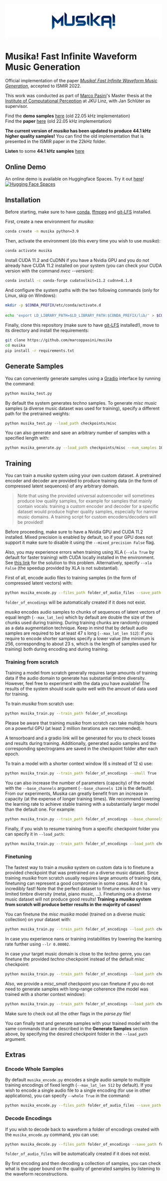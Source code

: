 ![musika_logo](images/musika_logo.png)

# Musika! Fast Infinite Waveform Music Generation
Official implementation of the paper [*Musika! Fast Infinite Waveform Music Generation*](https://arxiv.org/), accepted to ISMIR 2022.  


This work was conducted as part of [Marco Pasini](https://twitter.com/marco_ppasini)'s Master thesis at the [Institute of Computational Perception](https://www.jku.at/en/institute-of-computational-perception/) at JKU Linz, with Jan Schlüter as supervisor.  

Find the __demo samples__ [here](https://marcoppasini.github.io/musika) (old 22.05 kHz implementation)  
Find the __paper__ [here](https://arxiv.org/) (old 22.05 kHz implementation)

__The current version of *musika* has been updated to produce 44.1 kHz higher quality samples!__ You can find the old implementation that is presented in the ISMIR paper in the 22kHz folder.

__Listen__ to some __44.1 kHz samples__ [here](https://www.youtube.com/watch?v=0l7OSM-bFvc)


## Online Demo
An online demo is available on Huggingface Spaces. Try it out [here](https://huggingface.co/spaces/marcop/musika)! [![Hugging Face Spaces](https://img.shields.io/badge/%F0%9F%A4%97%20Hugging%20Face-Spaces-blue)](https://huggingface.co/spaces/marcop/musika)

## Installation
Before starting, make sure to have [conda](https://docs.conda.io/en/latest/miniconda.html), [ffmpeg](https://ffmpeg.org/) and [git-LFS](https://git-lfs.github.com/) installed.

First, create a new environment for *musika*:

```bash
conda create -n musika python=3.9
```

Then, activate the environment (do this every time you wish to use *musika*):

```bash
conda activate musika
```

Install CUDA 11.2 and CuDNN if you have a Nvidia GPU and you do not already have CUDA 11.2 installed on your system (you can check your CUDA version with the command *nvcc --version*):

```bash
conda install -c conda-forge cudatoolkit=11.2 cudnn=8.1.0
```

And configure the system paths with the two following commands (only for Linux, skip on Windows):

```bash
mkdir -p $CONDA_PREFIX/etc/conda/activate.d

echo 'export LD_LIBRARY_PATH=$LD_LIBRARY_PATH:$CONDA_PREFIX/lib/' > $CONDA_PREFIX/etc/conda/activate.d/env_vars.sh
```

Finally, clone this repository (make sure to have [git-LFS](https://git-lfs.github.com/) installed!), move to its directory and install the requirements:

```bash
git clone https://github.com/marcoppasini/musika
cd musika
pip install -r requirements.txt
```

## Generate Samples
You can conveniently generate samples using a [Gradio](https://gradio.app/) interface by running the command:

```bash
python musika_test.py
```

By default the system generates *techno* samples. To generate *misc music* samples (a diverse music dataset was used for training), specify a different path for the pretrained weights:

```bash
python musika_test.py --load_path checkpoints/misc
```

You can also generate and save an arbitrary number of samples with a specified length with:

```bash
python musika_generate.py --load_path checkpoints/misc --num_samples 10 --seconds 120 --save_path generations
```

## Training
You can train a *musika* system using your own custom dataset. A pretrained encoder and decoder are provided to produce training data (in the form of compressed latent sequences) of any arbitrary domain.

> Note that using the provided universal autoencoder will sometimes produce low quality samples, for example for samples that mainly contain vocals: training a custom encoder and decoder for a specific dataset would produce higher quality samples, especially for narrow music domains. A training script for custom encoders/decoders will be provided!

Before proceeding, make sure to have a Nvidia GPU and CUDA 11.2 installed. Mixed precision is enabled by default, so if your GPU does not support it make sure to disable it using the `--mixed_precision False`  flag.

Also, you may experience errors when training using XLA (`--xla True` by default for faster training) with CUDA locally installed in the environment. See [this link](https://stackoverflow.com/questions/68614547/tensorflow-libdevice-not-found-why-is-it-not-found-in-the-searched-path) for the solution to this problem. Alternatively, specify `--xla False` (the speedup provided by XLA is not substantial).

First of all, encode audio files to training samples (in the form of compressed latent vectors) with:

```bash
python musika_encode.py --files_path folder_of_audio_files --save_path folder_of_encodings
```

`folder_of_encodings` will be automatically created if it does not exist.

*musika* encodes audio samples to chunks of sequences of latent vectors of equal length (`--max_lat_len`) which by default are double the size of the chunks used during training. During training chunks are randomly cropped as a data augmentation technique. Keep in mind that by default audio samples are required to be at least 47 s long (`--max_lat_len 512`): if you require to encode shorter samples specify a lower value (the minimum is 256, corresponding to about 23 s, which is the length of samples used for training) both during encoding and during training.

### Training from scratch
Training a model from scratch generally requires large amounts of training data if the audio domain to generate has substantial timbre diversity. However, feel free to experiment with the data you have available! The results of the system should scale quite well with the amount of data used for training. 

To train *musika* from scratch use:

```bash
python musika_train.py --train_path folder_of_encodings
```

Please be aware that training *musika* from scratch can take multiple hours on a powerful GPU (at least 2 million iterations are recommended).

A tensorboard and a gradio link will be generated for you to check losses and results during training. Additionally, generated audio samples and the corresponding spectrograms are saved in the checkpoint folder after each epoch.

To train a model with a shorter context window (6 s instead of 12 s) use:

```bash
python musika_train.py --train_path folder_of_encodings --small True
```

You can also increase the number of parameters (capacity) of the model with the `--base_channels` argument (`--base_channels 128` is the default). From our experiments, Musika can greatly benefit from an increase in capacity (at the expense of longer training times). We recommend lowering the learning rate to achieve stable training with a substantially larger model than the default one. For example:

```bash
python musika_train.py --train_path folder_of_encodings --base_channels 192 --lr 0.00007
```

Finally, if you wish to resume training from a specific checkpoint folder you can specify it in `--load_path`:

```bash
python musika_train.py --train_path folder_of_encodings --load_path checkpoints/MUSIKA_latlen_x_latdepth_x_sr_x_time_x-x/MUSIKA_iterations-xk_losses-x-x-x-x
```

### Finetuning
The fastest way to train a *musika* system on custom data is to finetune a provided checkpoint that was pretrained on a diverse music dataset. Since training *musika* from scratch usually requires large amounts of training data, finetuning can represent a good compromise in some cases. And it is incredibly fast! Note that the perfect dataset to finetune *musika* on has very limited timbre diversity (metal, piano music, ...). Finetuning on a diverse music dataset will not produce good results! __Training a *musika* system from scratch will produce better results in the majority of cases!__

You can finetune the *misc musika* model (trained on a diverse music collection) on your dataset with:

```bash
python musika_train.py --train_path folder_of_encodings --load_path checkpoints/misc --lr 0.00004
```

In case you experience nans or training instabilities try lowering the learning rate further using `--lr 0.00002`.

In case your target music domain is close to the *techno* genre, you can finetune the provided *techno* checkpoint instead of the default *misc* checkpoint:

```bash
python musika_train.py --train_path folder_of_encodings --load_path checkpoints/techno --lr 0.00004
```

Also, we provide a *misc_small* checkpoint you can finetune if you do not need to generate samples with long-range coherence (the model was trained with a shorter context window):

```bash
python musika_train.py --train_path folder_of_encodings --load_path checkpoints/misc_small --small True --lr 0.00004
```


Make sure to check out all the other flags in the *parse.py* file!

You can finally test and generate samples with your trained model with the same commands that are described in the __Generate Samples__ section above, by specifying the desired checkpoint folder in the `--load_path` argument.

## Extras

### Encode Whole Samples
By default `musika_encode.py` encodes a single audio sample to multiple training encodings of fixed length (`--max_lat_len 512` by default). If you wish to encode a single audio file to a single encoding (for use in other applications), you can specify `--whole True` in the command:

```bash
python musika_encode.py --files_path folder_of_audio_files --save_path folder_of_encodings --whole True
```

### Decode Encodings
If you wish to decode back to waveform a folder of encodings created with the `musika_encode.py` command, you can use:

```bash
python musika_decode.py --files_path folder_of_encodings --save_path folder_of_audio_files
```

`folder_of_audio_files` will be automatically created if it does not exist.

By first encoding and then decoding a collection of samples, you can check what is the upper bound on the quality of generated samples by listening to the waveform reconstructions.